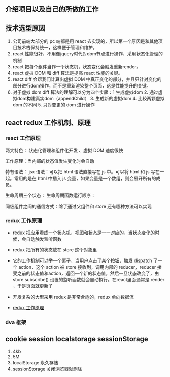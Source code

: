 ## 介绍项目以及自己的所做的工作

## 技术选型原因

1. 公司前端大部分的 pc 端都是用 react 去实现的，所以第一个原因是和其他项目技术栈保持统一，这样便于管理和维护。
2. react 性能很好，不用像jquery时代对dom节点进行操作，采用状态化管理的机制
3. react 把每个组件当作一个状态机，状态变化会触发重新render。
4. react 虚拟 DOM 和 diff 算法是提高 react 性能的关键。
5. react diff 会帮我们计算出虚拟 DOM 中真正变化的部分，并且只针对变化的部分进行dom操作，而不是重新渲染整个页面，这是性能提升的关键。
6. 对于虚拟 dom diff 算法的理解可以分为四个步骤：1 生成虚拟dom 2. 通过虚拟dom构建真实dom（appendChild） 3. 生成新的虚拟dom 4. 比较两颗虚拟dom 的不同  5. 只对变更的 dom 进行操作 

## react redux 工作机制、原理

### react 工作原理 

两大特色： 状态化管理和组件化开发 、虚拟 DOM 速度很快

工作原理：当内部的状态值发生变化时会自动

特有语法： jsx 语法：可以把 html 语法直接写在 js 中。可以将 html 和 js 写在一起。常用的是在 html 中插入 js 变量，如果变量是一个数组，则会展开所有的成员。

生命周期三个状态：
生命周期函数运行顺序：

同级组件之间的通信方式：除了通过父组件和 store 还有哪种方法可以实现

### redux 工作原理

- redux 把应用看成一个状态机，视图和状态是一一对应的，当状态变化的时候，会自动触发监听函数
- redux 把所有的状态放在 store 这个对象里
- 它的工作机制可以举一个栗子，当用户点击了某个按钮，触发 dispatch 了一个 action，这个 action 被 store 接收到，调用内部的 reducer，reducer 接受之前的状态值和action，返回一个新的状态值，然后一旦状态改变了，由 store.subscribe() 设置的监听函数就会自动执行。在react里面通常是 render ，于是页面就更新了
- 开发复杂的大型采用 redux 是非常合适的，redux 单向数据流

- [redux 工作原理](https://segmentfault.com/a/1190000004236064)

### dva 框架

## cookie session localstorage sessionStorage

1. 4kb
2. 5M
3. localStorage 永久存储
4. sessionStorage 关闭浏览器就删除